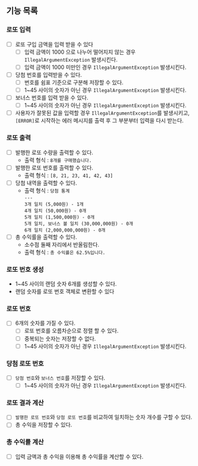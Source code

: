 ## 기능 목록 
### 로또 입력
- [ ] 로또 구입 금액을 입력 받을 수 있다
  - [ ] 입력 금액이 1000 으로 나누어 떨어지지 않는 경우 `IllegalArgumentException` 발생시킨다.
  - [ ] 입력 금액이 1000 미만인 경우 `IllegalArgumentException` 발생시킨다.
- [ ] 당첨 번호를 입력받을 수 있다.
  - [ ] 번호를 쉼표 기준으로 구분해 저장할 수 있다.
  - [ ] 1~45 사이의 숫자가 아닌 경우 `IllegalArgumentException` 발생시킨다.
- [ ] 보너스 번호를 입력 받을 수 있다.
    - [ ] 1~45 사이의 숫자가 아닌 경우 `IllegalArgumentException` 발생시킨다.
- [ ] 사용자가 잘못된 값을 입력할 경우 `IllegalArgumentException`를 발생시키고,
  `[ERROR]`로 시작하는 에러 메시지를 출력 후 그 부분부터 입력을 다시 받는다.

### 로또 출력
- [ ] 발행한 로또 수량을 출력할 수 있다.
  - 출력 형식 : `8개를 구매했습니다.`
- [ ] 발행한 로또 번호를 출력할 수 있다.
  - 출력 형식 : `[8, 21, 23, 41, 42, 43]` 
- [ ] 당첨 내역을 출력할 수 있다.
  - 출력 형식 :  `당첨 통계 ` <br>
    `--- `<br>
    `3개 일치 (5,000원) - 1개` <br>
    `4개 일치 (50,000원) - 0개` <br>
    `5개 일치 (1,500,000원) - 0개` <br>
    `5개 일치, 보너스 볼 일치 (30,000,000원) - 0개` <br>
    `6개 일치 (2,000,000,000원) - 0개`
- [ ] 총 수익률을 출력할 수 있다.
  - 소수점 둘째 자리에서 반올림한다.
  - 출력 형식 : `총 수익률은 62.5%입니다.`

### 로또 번호 생성
- 1~45 사이의 랜덤 숫자 6개를 생성할 수 있다.
- 랜덤 숫자를 로또 번호 객체로 변환할 수 있다

### 로또 번호
- [ ] 6개의 숫자를 가질 수 있다.
  - [ ] 로또 번호를 오름차순으로 정렬 할 수 있다.
  - [ ] 중복되는 숫자는 저장할 수 없다.
  - [ ] 1~45 사이의 숫자가 아닌 경우 `IllegalArgumentException` 발생시킨다.

### 당첨 로또 번호
- [ ] `당첨 번호`와 `보너스 번호`를 저장할 수 있다.
  - [ ] 1~45 사이의 숫자가 아닌 경우 `IllegalArgumentException` 발생시킨다.

### 로또 결과 계산
- [ ] `발행한 로또 번호`와 `당첨 로또 번호`를 비교하여 일치하는 숫자 개수를 구할 수 있다.
- [ ] 총 수익을 저장할 수 있다.

### 총 수익률 계산
- [ ] 입력 금액과 총 수익을 이용해 총 수익률을 계산할 수 있다.



